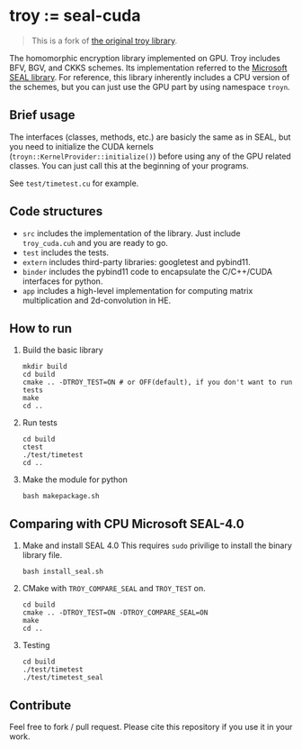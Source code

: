 # troy := seal-cuda

> This is a fork of [the original troy library](https://github.com/lightbulb128/troy).

The homomorphic encryption library implemented on GPU. Troy includes BFV, BGV, and CKKS schemes. Its implementation referred to the [Microsoft SEAL library](https://github.com/Microsoft/SEAL).
For reference, this library inherently includes a CPU version of the schemes, but you can just use the GPU part by using namespace `troyn`.

## Brief usage
The interfaces (classes, methods, etc.) are basicly the same as in SEAL, but you need to initialize the CUDA kernels (`troyn::KernelProvider::initialize()`) before using any of the GPU related classes. You can just call this at the beginning of your programs.

See `test/timetest.cu` for example.

## Code structures
* `src` includes the implementation of the library. Just include `troy_cuda.cuh` and you are ready to go.
* `test` includes the tests.
* `extern` includes third-party libraries: googletest and pybind11.
* `binder` includes the pybind11 code to encapsulate the C/C++/CUDA interfaces for python.
* `app` includes a high-level implementation for computing matrix multiplication and 2d-convolution in HE.

## How to run

1. Build the basic library
    ```
    mkdir build
    cd build
    cmake .. -DTROY_TEST=ON # or OFF(default), if you don't want to run tests
    make
    cd ..
    ```
2. Run tests
    ```
    cd build
    ctest
    ./test/timetest
    cd ..
    ```
3. Make the module for python
    ```
    bash makepackage.sh
    ```

## Comparing with CPU Microsoft SEAL-4.0

1. Make and install SEAL 4.0
    This requires `sudo` privilige to install the binary library file.
    ```
    bash install_seal.sh
    ```
2. CMake with `TROY_COMPARE_SEAL` and `TROY_TEST` on.
    ```
    cd build
    cmake .. -DTROY_TEST=ON -DTROY_COMPARE_SEAL=ON
    make
    cd ..
    ```
3. Testing
    ```
    cd build
    ./test/timetest
    ./test/timetest_seal
    ```
    
## Contribute
Feel free to fork / pull request.
Please cite this repository if you use it in your work.